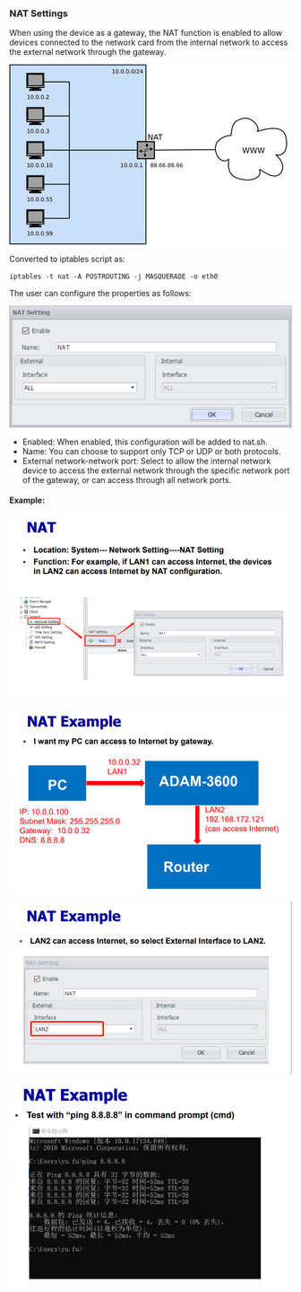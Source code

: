 ### NAT Settings

When using the device as a gateway, the NAT function is enabled to allow devices connected to the network card from the internal network to access the external network through the gateway.

![](nat_view.png)

Converted to iptables script as:

	iptables -t nat -A POSTROUTING -j MASQUERADE -o eth0

The user can configure the properties as follows:

![](nat_edit.png)

- Enabled: When enabled, this configuration will be added to nat.sh.
- Name: You can choose to support only TCP or UDP or both protocols.
- External network-network port: Select to allow the internal network device to access the external network through the specific network port of the gateway, or can access through all network ports.


#### Example:

![](NAT001.png)

![](NAT002.png)

![](NAT003.png)

![](NAT004.png)
